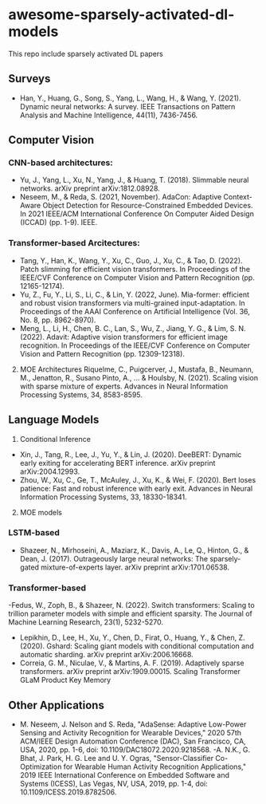 # awesome-sparsely-activated-dl-models
This repo include sparsely activated DL papers

## Surveys 
- Han, Y., Huang, G., Song, S., Yang, L., Wang, H., & Wang, Y. (2021). Dynamic neural networks: A survey. IEEE Transactions on Pattern Analysis and Machine Intelligence, 44(11), 7436-7456.

## Computer Vision
### CNN-based architectures:

- Yu, J., Yang, L., Xu, N., Yang, J., & Huang, T. (2018). Slimmable neural networks. arXiv preprint arXiv:1812.08928.
- Neseem, M., & Reda, S. (2021, November). AdaCon: Adaptive Context-Aware Object Detection for Resource-Constrained Embedded Devices. In 2021 IEEE/ACM International Conference On Computer Aided Design (ICCAD) (pp. 1-9). IEEE.


### Transformer-based Arcitectures:

- Tang, Y., Han, K., Wang, Y., Xu, C., Guo, J., Xu, C., & Tao, D. (2022). Patch slimming for efficient vision transformers. In Proceedings of the IEEE/CVF Conference on Computer Vision and Pattern Recognition (pp. 12165-12174).
- Yu, Z., Fu, Y., Li, S., Li, C., & Lin, Y. (2022, June). Mia-former: efficient and robust vision transformers via multi-grained input-adaptation. In Proceedings of the AAAI Conference on Artificial Intelligence (Vol. 36, No. 8, pp. 8962-8970).
- Meng, L., Li, H., Chen, B. C., Lan, S., Wu, Z., Jiang, Y. G., & Lim, S. N. (2022). Adavit: Adaptive vision transformers for efficient image recognition. In Proceedings of the IEEE/CVF Conference on Computer Vision and Pattern Recognition (pp. 12309-12318).

2. MOE Architectures
Riquelme, C., Puigcerver, J., Mustafa, B., Neumann, M., Jenatton, R., Susano Pinto, A., ... & Houlsby, N. (2021). Scaling vision with sparse mixture of experts. Advances in Neural Information Processing Systems, 34, 8583-8595.


## Language Models
1. Conditional Inference
- Xin, J., Tang, R., Lee, J., Yu, Y., & Lin, J. (2020). DeeBERT: Dynamic early exiting for accelerating BERT inference. arXiv preprint arXiv:2004.12993.
- Zhou, W., Xu, C., Ge, T., McAuley, J., Xu, K., & Wei, F. (2020). Bert loses patience: Fast and robust inference with early exit. Advances in Neural Information Processing Systems, 33, 18330-18341.

2. MOE models
### LSTM-based 
- Shazeer, N., Mirhoseini, A., Maziarz, K., Davis, A., Le, Q., Hinton, G., & Dean, J. (2017). Outrageously large neural networks: The sparsely-gated mixture-of-experts layer. arXiv preprint arXiv:1701.06538.

### Transformer-based

-Fedus, W., Zoph, B., & Shazeer, N. (2022). Switch transformers: Scaling to trillion parameter models with simple and efficient sparsity. The Journal of Machine Learning Research, 23(1), 5232-5270.
- Lepikhin, D., Lee, H., Xu, Y., Chen, D., Firat, O., Huang, Y., & Chen, Z. (2020). Gshard: Scaling giant models with conditional computation and automatic sharding. arXiv preprint arXiv:2006.16668.
- Correia, G. M., Niculae, V., & Martins, A. F. (2019). Adaptively sparse transformers. arXiv preprint arXiv:1909.00015.
Scaling Transformer
GLaM
Product Key Memory


## Other Applications
- M. Neseem, J. Nelson and S. Reda, "AdaSense: Adaptive Low-Power Sensing and Activity Recognition for Wearable Devices," 2020 57th ACM/IEEE Design Automation Conference (DAC), San Francisco, CA, USA, 2020, pp. 1-6, doi: 10.1109/DAC18072.2020.9218568.
-A. N.K., G. Bhat, J. Park, H. G. Lee and U. Y. Ogras, "Sensor-Classifier Co-Optimization for Wearable Human Activity Recognition Applications," 2019 IEEE International Conference on Embedded Software and Systems (ICESS), Las Vegas, NV, USA, 2019, pp. 1-4, doi: 10.1109/ICESS.2019.8782506.
